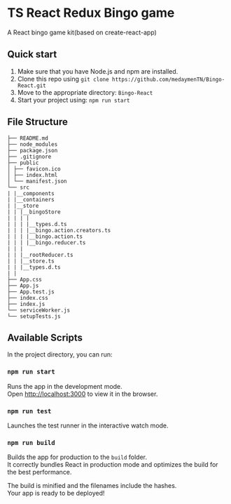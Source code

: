 # TS React Redux Bingo game

A React bingo game kit(based on create-react-app) 

## Quick start

1.  Make sure that you have Node.js and npm are installed.
2.  Clone this repo using `git clone https://github.com/medaymenTN/Bingo-React.git`
3.  Move to the appropriate directory: `Bingo-React`
4.  Start your project using: `npm run start`

## File Structure

```
├── README.md
├── node_modules
├── package.json
├── .gitignore
├── public
│ ├── favicon.ico
│ ├── index.html
│ └── manifest.json
└── src
| |__components
| |__containers
| |__store
| | |__bingoStore
| | | |
| | | |__types.d.ts
| | | |__bingo.action.creators.ts
| | | |__bingo.action.ts
| | | |__bingo.reducer.ts
| | |
| | |__rootReducer.ts
| | |__store.ts
| | |__types.d.ts
| |
├── App.css
├── App.js
├── App.test.js
├── index.css
├── index.js
└── serviceWorker.js
└── setupTests.js
```

## Available Scripts

In the project directory, you can run:

### `npm run start`

Runs the app in the development mode.<br />
Open [http://localhost:3000](http://localhost:3000) to view it in the browser.

### `npm run test`

Launches the test runner in the interactive watch mode.

### `npm run build`

Builds the app for production to the `build` folder.<br />
It correctly bundles React in production mode and optimizes the build for the best performance.

The build is minified and the filenames include the hashes.<br />
Your app is ready to be deployed!

